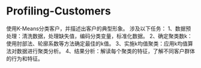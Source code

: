 # Profiling-Customers
使用K-Means分类客户，并描述出客户的典型形象。
涉及以下任务：
1、数据预处理：清洗数据，处理缺失值，编码分类变量，标准化数据。
2、确定聚类数k：使用肘部法、轮廓系数等方法确定最佳的k值。
3、实施k均值聚类：应用k均值算法对数据进行聚类分析。
4、结果分析：解读每个聚类的特征，了解不同客户群体的行为和特征。
